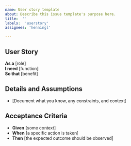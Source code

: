 ```yaml
---
name: User story template
about: Describe this issue template's purpose here.
title:  ''
labels:  'userstory'
assignees: 'henningl'

---
```


## User Story
**As a** [role]  
**I need** [function]  
**So that** [benefit]  

## Details and Assumptions
- [Document what you know, any constraints, and context]

## Acceptance Criteria
- **Given** [some context]  
- **When** [a specific action is taken]  
- **Then** [the expected outcome should be observed]
